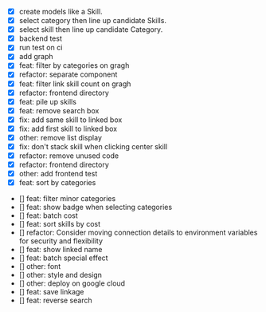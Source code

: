 - [x] create models like a Skill.
- [x] select category then line up candidate Skills.
- [x] select skill then line up candidate Category.
- [x] backend test
- [x] run test on ci
- [x] add graph
- [x] feat: filter by categories on gragh
- [x] refactor: separate component
- [x] feat: filter link skill count on gragh
- [x] refactor: frontend directory
- [x] feat: pile up skills
- [x] feat: remove search box
- [x] fix: add same skill to linked box
- [x] fix: add first skill to linked box
- [x] other: remove list display
- [x] fix: don't stack skill when clicking center skill
- [x] refactor: remove unused code
- [x] refactor: frontend directory
- [x] other: add frontend test
- [x] feat: sort by categories
- [] feat: filter minor categories
- [] feat: show badge when selecting categories
- [] feat: batch cost
- [] feat: sort skills by cost
- [] refactor: Consider moving connection details to environment variables for security and flexibility
- [] feat: show linked name
- [] feat: batch special effect
- [] other: font
- [] other: style and design
- [] other: deploy on google cloud
- [] feat: save linkage
- [] feat: reverse search